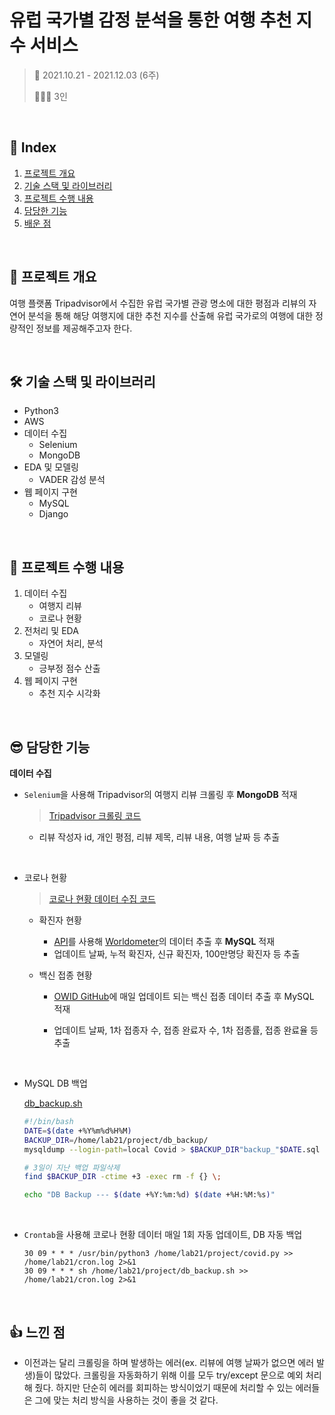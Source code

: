 # 유럽 국가별 감정 분석을 통한 여행 추천 지수 서비스

> 📅 2021.10.21 - 2021.12.03 (6주)
>
> 👨‍👦‍👦 3인

<br>

## 📑 Index

1. [프로젝트 개요](#-프로젝트-개요)
2. [기술 스택 및 라이브러리](#-기술-스택-및-라이브러리)
3. [프로젝트 수행 내용](#-프로젝트-수행-내용)
4. [담당한 기능](#-담당한-기능)
5. [배운 점](#-배운-점)

<br>

## 📖 프로젝트 개요

여행 플랫폼 Tripadvisor에서 수집한 유럽 국가별 관광 명소에 대한 평점과 리뷰의 자연어 분석을 통해 해당 여행지에 대한 추천 지수를 산출해 유럽 국가로의 여행에 대한 정량적인 정보를 제공해주고자 한다.

<br>

## 🛠 기술 스택 및 라이브러리

- Python3
- AWS
- 데이터 수집
  - Selenium
  - MongoDB
- EDA 및 모델링
  - VADER 감성 분석
- 웹 페이지 구현
  - MySQL
  - Django

<br>

## 📝 프로젝트 수행 내용

1. 데이터 수집
   - 여행지 리뷰
   - 코로나 현황
2. 전처리 및 EDA
   - 자연어 처리, 분석
3. 모델링
   - 긍부정 점수 산출
4. 웹 페이지 구현
   - 추천 지수 시각화

<br>

## 😎 담당한 기능

**데이터 수집**

- `Selenium`을 사용해 Tripadvisor의 여행지 리뷰 크롤링 후 **MongoDB** 적재

  > [Tripadvisor 크롤링 코드](TripadvisorCrawler.ipynb)

  - 리뷰 작성자 id, 개인 평점, 리뷰 제목, 리뷰 내용, 여행 날짜 등 추출

    <br>

- 코로나 현황

  > [코로나 현황 데이터 수집 코드](covid.py)

  - 확진자 현황

    - [API](https://github.com/disease-sh/API)를 사용해 [Worldometer](https://www.worldometers.info/coronavirus/)의 데이터 추출 후 **MySQL** 적재
    - 업데이트 날짜, 누적 확진자, 신규 확진자, 100만명당 확진자 등 추출

  - 백신 접종 현황

    - [OWID GitHub](https://github.com/owid/covid-19-data)에 매일 업데이트 되는 백신 접종 데이터 추출 후 MySQL 적재

    - 업데이트 날짜, 1차 접종자 수, 접종 완료자 수, 1차 접종률, 접종 완료율 등 추출

      <br>

- MySQL DB 백업

  [db_backup.sh](db_backup.sh)

  ```sh
  #!/bin/bash
  DATE=$(date +%Y%m%d%H%M)
  BACKUP_DIR=/home/lab21/project/db_backup/
  mysqldump --login-path=local Covid > $BACKUP_DIR"backup_"$DATE.sql
  
  # 3일이 지난 백업 파일삭제
  find $BACKUP_DIR -ctime +3 -exec rm -f {} \;
  
  echo "DB Backup --- $(date +%Y:%m:%d) $(date +%H:%M:%s)"
  ```

  <br>

- `Crontab`을 사용해 코로나 현황 데이터 매일 1회 자동 업데이트, DB 자동 백업

  ```
  30 09 * * * /usr/bin/python3 /home/lab21/project/covid.py >> /home/lab21/cron.log 2>&1
  30 09 * * * sh /home/lab21/project/db_backup.sh >> /home/lab21/cron.log 2>&1
  ```

<br>

## 👍 느낀 점

- 이전과는 달리 크롤링을 하며 발생하는 에러(ex. 리뷰에 여행 날짜가 없으면 에러 발생)들이 많았다. 크롤링을 자동화하기 위해 이를 모두 try/except 문으로 예외 처리해 줬다. 하지만 단순히 에러를 회피하는 방식이었기 때문에 처리할 수 있는 에러들은 그에 맞는 처리 방식을 사용하는 것이 좋을 것 같다.

<br>

